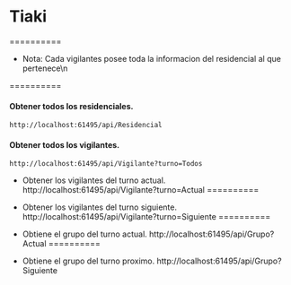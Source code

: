 # Tiaki
==========

* Nota: Cada vigilantes posee toda la informacion del residencial al que pertenece\n

==========

#### Obtener todos los residenciales.
    http://localhost:61495/api/Residencial

#### Obtener todos los vigilantes.
    http://localhost:61495/api/Vigilante?turno=Todos

* Obtener los vigilantes del turno actual.
http://localhost:61495/api/Vigilante?turno=Actual
==========

* Obtener los vigilantes del turno siguiente.
http://localhost:61495/api/Vigilante?turno=Siguiente
==========

* Obtiene el grupo del turno actual.
http://localhost:61495/api/Grupo?Actual
==========

* Obtiene el grupo del turno proximo.
http://localhost:61495/api/Grupo?Siguiente
